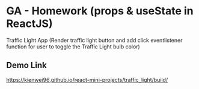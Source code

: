 # GA - Homework (props & useState in ReactJS)

Traffic Light App (Render traffic light button and add click eventlistener function for user to toggle the Traffic Light bulb color)

## Demo Link
https://kienwei96.github.io/react-mini-projects/traffic_light/build/